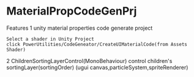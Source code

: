 # MaterialPropCodeGenPrj

Features 
1 unity material properties code generate project

    Select a shader in Unity Project
    click PowerUtilities/CodeGeneator/CreateUIMaterialCode(from Assets Shader)
    
2 ChildrenSortingLayerControl(MonoBehaviour)
    control children's sortingLayer(sortingOrder) (ugui canvas,particleSystem,spriteRenderer)

